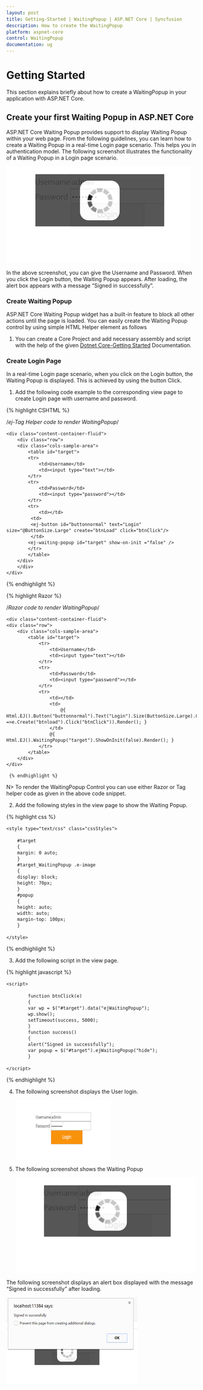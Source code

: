 ```yaml
---
layout: post
title: Getting-Started | WaitingPopup | ASP.NET Core | Syncfusion
description: How to create the WaitingPopup
platform: aspnet-core
control: WaitingPopup
documentation: ug
---
```


# Getting Started

This section explains briefly about how to create a WaitingPopup in your application with ASP.NET Core.

## Create your first Waiting Popup in ASP.NET Core

ASP.NET Core Waiting Popup provides support to display Waiting Popup within your web page. From the following guidelines, you can learn how to create a Waiting Popup in a real-time Login page scenario. This helps you in authentication model. The following screenshot illustrates the functionality of a Waiting Popup in a Login page scenario.



![](Getteing-Started_images/Getteing-Started_img1.png)


In the above screenshot, you can give the Username and Password. When you click the Login button, the Waiting Popup appears.  After loading, the alert box appears with a message “Signed in successfully”.

### Create Waiting Popup

ASP.NET Core Waiting Popup widget has a built-in feature to block all other actions until the page is loaded. You can easily create the Waiting Popup control by using simple HTML Helper element as follows

1. You can create a Core Project and add necessary assembly and script with the help of the given [Dotnet Core-Getting Started](https://help.syncfusion.com/aspnet-core/getting-started) Documentation.

### Create Login Page

In a real-time Login page scenario, when you click on the Login button, the Waiting Popup is displayed. This is achieved by using the button Click.

1. Add the following code example to the corresponding view page to create Login page with username and password.
 
{% highlight CSHTML %}

/*ej-Tag Helper code to render WaitingPopup*/
	
	<div class="content-container-fluid"> 
		<div class="row"> 
		<div class="cols-sample-area"> 
			<table id="target"> 
			<tr> 
				<td>Username</td> 
				<td><input type="text"></td> 
			</tr> 
			<tr> 
				<td>Password</td> 
				<td><input type="password"></td> 
			</tr> 
			<tr> 
				<td></td>               
			 <td>                        
             <ej-button id="buttonnormal" text="Login" size="@ButtonSize.Large" create="btnLoad" click="btnClick"/>     
			 </td>                     
            <ej-waiting-popup id="target" show-on-init ="false" />  
			</tr> 
			</table> 
		</div> 
		</div> 
	</div>

  {% endhighlight %}

  {% highlight Razor %}
   
 /*Razor code to render WaitingPopup*/

	<div class="content-container-fluid">
    <div class="row">
        <div class="cols-sample-area">
            <table id="target">
                <tr>
                    <td>Username</td>
                    <td><input type="text"></td>
                </tr>
                <tr>
                    <td>Password</td>
                    <td><input type="password"></td>
                </tr>
                <tr>
                    <td></td>
                    <td>
                        @{ Html.EJ().Button("buttonnormal").Text("Login").Size(ButtonSize.Large).ClientSideEvents(e =>e.Create("btnload").Click("btnClick")).Render(); }
                    </td>
                    @{ Html.EJ().WaitingPopup("target").ShowOnInit(false).Render(); }
                </tr>
            </table>
        </div>
    </div>
</div>

	 {% endhighlight %}

N> To render the WaitingPopup Control you can use either Razor or Tag helper code as given in the above code snippet.


2. Add the following styles in the view page to show the Waiting Popup.

 {% highlight css %}

	<style type="text/css" class="cssStyles">

		#target 
		{ 
		margin: 0 auto; 
		} 
		#target_WaitingPopup .e-image 
		{ 
		display: block; 
		height: 70px; 
		} 
		#popup 
		{ 
		height: auto; 
		width: auto; 
		margin-top: 100px; 
		}

	</style>

  {% endhighlight %}
   

3. Add the following script in the view page.

{% highlight javascript %}

	<script> 

			function btnClick(e) 
			{ 
			var wp = $("#target").data("ejWaitingPopup"); 
			wp.show(); 
			setTimeout(success, 5000); 
			} 
			function success() 
			{ 
			alert("Signed in successfully"); 
			var popup = $("#target").ejWaitingPopup("hide"); 
			}                   

	</script>
		
{% endhighlight %}  

4. The following screenshot displays the User login. 

   ![](Getteing-Started_images/Getteing-Started_img2.png)

5. The following screenshot shows the Waiting Popup

   ![](Getteing-Started_images/Getteing-Started_img3.png)

The following screenshot displays an alert box displayed with the message “Signed in successfully” after loading.

![](Getteing-Started_images/Getteing-Started_img4.png)
